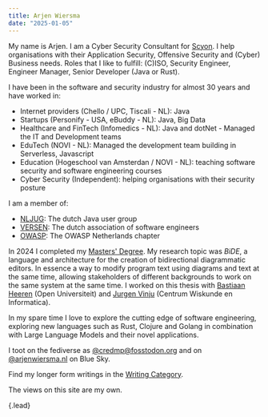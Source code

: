```yaml
---
title: Arjen Wiersma
date: "2025-01-05"
---
```


My name is Arjen. I am a Cyber Security Consultant for [Scyon](https://www.scyon.nl/). I help organisations with their Application Security, Offensive Security and (Cyber) Business needs. Roles that I like to fulfill: (C)ISO, Security Engineer, Engineer Manager, Senior Developer (Java or Rust).

I have been in the software and security industry for almost 30 years and have worked in:

- Internet providers (Chello / UPC, Tiscali - NL): Java
- Startups (Personify - USA, eBuddy - NL): Java, Big Data
- Healthcare and FinTech (Infomedics - NL): Java and dotNet - Managed the IT and Development teams
- EduTech (NOVI - NL): Managed the development team building in Serverless, Javascript
- Education (Hogeschool van Amsterdan / NOVI - NL): teaching software security and software engineering courses
- Cyber Security (Independent): helping organisations with their security posture

I am a member of:

- [NLJUG](https://nljug.org/): The dutch Java user group
- [VERSEN](https://www.versen.nl/): The dutch association of software engineers
- [OWASP](https://owasp.org/www-chapter-netherlands/): The OWASP Netherlands chapter

In 2024 I completed my [Masters' Degree](/posts/master-of-science). My research topic was *BiDE*, a language and architecture for the creation of bidirectional diagrammatic editors. In essence a way to modify program text using diagrams and text at the same time, allowing stakeholders of different backgrounds to work on the same system at the same time. I worked on this thesis with [Bastiaan Heeren](/posts/remembering-bastiaan)  (Open Universiteit) and [Jurgen Vinju](https://homepages.cwi.nl/~jurgenv/) (Centrum Wiskunde en Informatica).

In my spare time I love to explore the cutting edge of software engineering, exploring new languages such as Rust, Clojure and Golang in combination with Large Language Models and their novel applications.

I toot on the fediverse as [@credmp@fosstodon.org](https://fosstodon.org/@credmp) and on [@arjenwiersma.nl](https://bsky.app/profile/arjenwiersma.nl) on Blue Sky.

Find my longer form writings in the [Writing Category](/categories/writing/).

The views on this site are my own. 

{.lead}


